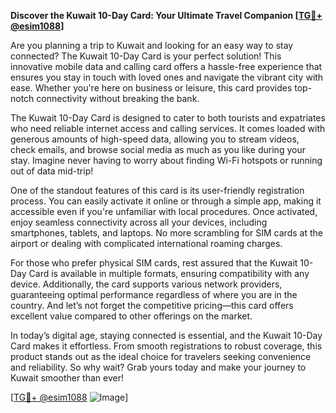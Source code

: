 **Discover the Kuwait 10-Day Card: Your Ultimate Travel Companion [[TG💪+ @esim1088](https://t.me/s/esim1088)]**

Are you planning a trip to Kuwait and looking for an easy way to stay connected? The Kuwait 10-Day Card is your perfect solution! This innovative mobile data and calling card offers a hassle-free experience that ensures you stay in touch with loved ones and navigate the vibrant city with ease. Whether you're here on business or leisure, this card provides top-notch connectivity without breaking the bank.

The Kuwait 10-Day Card is designed to cater to both tourists and expatriates who need reliable internet access and calling services. It comes loaded with generous amounts of high-speed data, allowing you to stream videos, check emails, and browse social media as much as you like during your stay. Imagine never having to worry about finding Wi-Fi hotspots or running out of data mid-trip!

One of the standout features of this card is its user-friendly registration process. You can easily activate it online or through a simple app, making it accessible even if you're unfamiliar with local procedures. Once activated, enjoy seamless connectivity across all your devices, including smartphones, tablets, and laptops. No more scrambling for SIM cards at the airport or dealing with complicated international roaming charges.

For those who prefer physical SIM cards, rest assured that the Kuwait 10-Day Card is available in multiple formats, ensuring compatibility with any device. Additionally, the card supports various network providers, guaranteeing optimal performance regardless of where you are in the country. And let’s not forget the competitive pricing—this card offers excellent value compared to other offerings on the market.

In today’s digital age, staying connected is essential, and the Kuwait 10-Day Card makes it effortless. From smooth registrations to robust coverage, this product stands out as the ideal choice for travelers seeking convenience and reliability. So why wait? Grab yours today and make your journey to Kuwait smoother than ever!

[[TG💪+ @esim1088](https://t.me/s/esim1088) ![Image](https://i.postimg.cc/Y0z9fWf4/image.png)]
